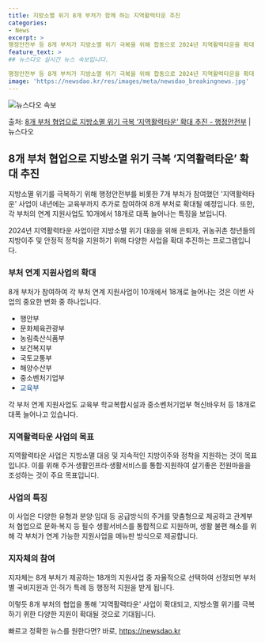 ```yaml
---
title: 지방소멸 위기 8개 부처가 함께 하는 지역활력타운 추진
categories:
- News
excerpt: >
행정안전부 등 8개 부처가 지방소멸 위기 극복을 위해 합동으로 2024년 지역활력타운을 확대 추진한다. 지역…
feature_text: >
## 뉴스다오 실시간 뉴스 속보입니다.

행정안전부 등 8개 부처가 지방소멸 위기 극복을 위해 합동으로 2024년 지역활력타운을 확대 추진한다. 지역…
image: 'https://newsdao.kr/res/images/meta/newsdao_breakingnews.jpg'
---
```


![뉴스다오 속보](https://newsdao.kr/res/images/meta/newsdao_breakingnews.jpg)

<p>출처: <a href="https://newsdao.kr/2879" rel="dofollow">8개 부처 협업으로 지방소멸 위기 극복 ‘지역활력타운’ 확대 추진 - 행정안전부</a> | 뉴스다오</p>

<h2 data-ke-size="size26">8개 부처 협업으로 지방소멸 위기 극복 ‘지역활력타운’ 확대 추진</h2>
지방소멸 위기를 극복하기 위해 행정안전부를 비롯한 7개 부처가 참여했던 '지역활력타운' 사업이 내년에는 교육부까지 추가로 참여하여 8개 부처로 확대될 예정입니다. 또한, 각 부처의 연계 지원사업도 10개에서 18개로 대폭 늘어나는 특징을 보입니다.

<p data-ke-size="size16">2024년 지역활력타운 사업이란 지방소멸 위기 대응을 위해 은퇴자, 귀농귀촌 청년들의 지방이주 및 안정적 정착을 지원하기 위해 다양한 사업을 확대 추진하는 프로그램입니다.</p>

<h3><b>부처 연계 지원사업의 확대</b></h3>
8개 부처가 참여하여 각 부처 연계 지원사업이 10개에서 18개로 늘어나는 것은 이번 사업의 중요한 변화 중 하나입니다.

<ul>
  <li>행안부</li>
  <li>문화체육관광부</li>
  <li>농림축산식품부</li>
  <li>보건복지부</li>
  <li>국토교통부</li>
  <li>해양수산부</li>
  <li>중소벤처기업부</li>
  <li><span style="color: #1a5490;">교육부</span></li>
</ul>

<p data-ke-size="size16">각 부처 연계 지원사업도 교육부 학교복합시설과 중소벤처기업부 혁신바우처 등 18개로 대폭 늘어나고 있습니다.</p>

<h3><b>지역활력타운 사업의 목표</b></h3>
지역활력타운 사업은 지방소멸 대응 및 지속적인 지방이주와 정착을 지원하는 것이 목표입니다. 이를 위해 주거·생활인프라·생활서비스를 통합·지원하여 살기좋은 전원마을을 조성하는 것이 주요 목표입니다.

<h3><b>사업의 특징</b></h3>
이 사업은 다양한 유형과 분양·임대 등 공급방식의 주거를 맞춤형으로 제공하고 관계부처 협업으로 문화·복지 등 필수 생활서비스를 통합적으로 지원하며, 생활 불편 해소를 위해 각 부처가 연계 가능한 지원사업을 메뉴판 방식으로 제공합니다.

<h3><b>지자체의 참여</b></h3>
지자체는 8개 부처가 제공하는 18개의 지원사업 중 자율적으로 선택하여 선정되면 부처별 국비지원과 인·허가 특례 등 행정적 지원을 받게 됩니다.

이렇듯 8개 부처의 협업을 통해 '지역활력타운' 사업이 확대되고, 지방소멸 위기를 극복하기 위한 다양한 지원이 확대될 것으로 기대됩니다. 

빠르고 정확한 뉴스를 원한다면? 바로, <a href="https://newsdao.kr" rel="dofollow">https://newsdao.kr</a>


    
